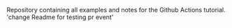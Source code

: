 Repository containing all examples and notes for the Github Actions tutorial. 'change Readme for testing pr event'
